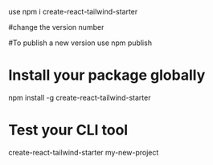 use npm i create-react-tailwind-starter

#change the version number

#To publish a new version use 
npm publish

# Install your package globally
npm install -g create-react-tailwind-starter

# Test your CLI tool
create-react-tailwind-starter my-new-project
